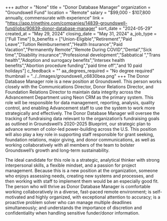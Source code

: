 +++
author = "None"
title = "Donor Database Manager"
organization = "Groundswell Fund"
location = "Remote"
salary = "$99,000 - $107,800 annually, commensurate with experience"
link = "https://app.trinethire.com/companies/14839-groundswell-fund/jobs/90839-donor-database-manager"
sort_date = "2024-05-29"
created_at = "May 29, 2024"
closing_date = "May 31, 2024"
a_job_type = ["Full Time"]
b_benefits = ["Union-Eligible","Retirement","Paid Leave","Tuition Reimbursement","Health Insurance","Paid Vacation","Permanently Remote","Remote During COVID","Dental","Sick time","Disability insurance","Professional development","Sabbatical ","Trans health","Adoption and surrogacy benefits","Intersex health benefits","Abortion procedure funding","paid time off","and 10 paid holidays"]
c_feedback = ""
aa_degrees_required = "No degree required"
thumbnail = "../../images/groundswell_c6830bea.png"
+++
The Donor Database Manager role is a new position at Groundswell. This person works closely with the Communications Director, Donor Relations Director, and Foundation Relations Director to maintain data integrity across the Advancement Department using Neon CRM as the primary system. This role will be responsible for data management, reporting, analysis, quality control, and enabling Advancement staff to use the system to work more strategically and effectively. The Donor Database Manager will oversee the tracking of fundraising data relevant to the organization’s fundraising goals as outlined in Groundswell’s 2020-2025 Blueprint, our strategic plan to advance women of color-led power-building across the U.S. This position will also play a key role in supporting staff responsible for grant seeking, foundation relations, major giving, and donor communications, as well as working collaboratively with all members of the team to bolster Groundswell’s growth and long-term sustainability. 

The ideal candidate for this role is a strategic, analytical thinker with strong interpersonal skills, a flexible mindset, and a passion for project management. Because this is a new position at the organization, someone who enjoys assessing needs, creating new systems and processes, and then working with staff to implement them would be an especially good fit. The person who will thrive as Donor Database Manager is comfortable working collaboratively in a diverse, fast-paced remote environment; is self-motivated and highly organized, with exceptional attention to accuracy; is a proactive problem solver who can manage multiple deadlines simultaneously; and understands the importance of discretion and confidentiality when handling sensitive funder/donor information. 